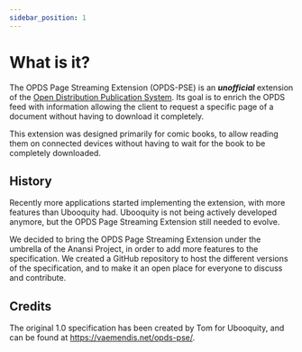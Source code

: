 ```yaml
---
sidebar_position: 1
---
```


# What is it?

The OPDS Page Streaming Extension (OPDS-PSE) is an **_unofficial_** extension of
the [Open Distribution Publication System](https://specs.opds.io/opds-1.2). Its goal is to enrich the OPDS feed with
information allowing the client to request a specific page of a document without having to download it completely.

This extension was designed primarily for comic books, to allow reading them on connected devices without having to wait
for the book to be completely downloaded.

## History

Recently more applications started implementing the extension, with more features than Ubooquity had. Ubooquity is not
being actively developed anymore, but the OPDS Page Streaming Extension still needed to evolve.

We decided to bring the OPDS Page Streaming Extension under the umbrella of the Anansi Project, in order to add more
features to the specification. We created a GitHub repository to host the different versions of the specification, and
to make it an open place for everyone to discuss and contribute.

## Credits

The original 1.0 specification has been created by Tom for Ubooquity, and can be found
at https://vaemendis.net/opds-pse/.

